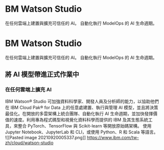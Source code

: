 # BM Watson Studio

在任何雲端上建置與擴充可信任的 AI。 自動化執行 ModelOps 的 AI 生命週期。
# BM Watson Studio

在任何雲端上建置與擴充可信任的 AI。 自動化執行 ModelOps 的 AI 生命週期。
## 將 AI 模型帶進正式作業中
### 在任何雲端上擴充 AI

IBM Watson® Studio 可加強資料科學家、開發人員及分析師的能力，以協助他們在 IBM Cloud Pak® for Data 上的任意處建置、執行與管理 AI 模型，並且將決策最佳化。在開放的多雲架構上統合團隊、自動化執行 AI 生命週期，並加快發揮價值的速度。利用專為程式碼型和視覺化資料科學而提供的 IBM 及其生態系統工具，來整合 PyTorch、TensorFlow 與 Scikit-learn 等開放原始碼架構。 使用 Jupyter Notebook、JupyterLab 和 CLI，或使用 Python、R 和 Scala 等語言。
![[Pasted image 20210920005337.png]]
https://www.ibm.com/tw-zh/cloud/watson-studio
